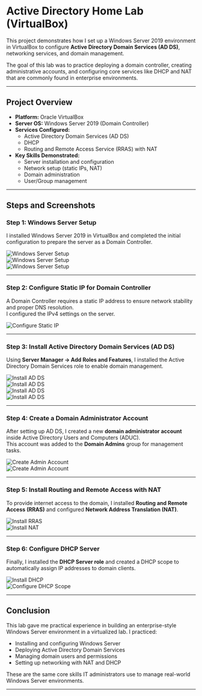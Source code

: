# Active Directory Home Lab (VirtualBox)

This project demonstrates how I set up a Windows Server 2019 environment in VirtualBox to configure **Active Directory Domain Services (AD DS)**, networking services, and domain management.  

The goal of this lab was to practice deploying a domain controller, creating administrative accounts, and configuring core services like DHCP and NAT that are commonly found in enterprise environments.

---

## Project Overview
- **Platform:** Oracle VirtualBox  
- **Server OS:** Windows Server 2019 (Domain Controller)  
- **Services Configured:**  
  - Active Directory Domain Services (AD DS)  
  - DHCP  
  - Routing and Remote Access Service (RRAS) with NAT  
- **Key Skills Demonstrated:**  
  - Server installation and configuration  
  - Network setup (static IPs, NAT)  
  - Domain administration  
  - User/Group management  

---

## Steps and Screenshots

### Step 1: Windows Server Setup
I installed Windows Server 2019 in VirtualBox and completed the initial configuration to prepare the server as a Domain Controller.  

![Windows Server Setup](Screenshots/01.png)  
![Windows Server Setup](Screenshots/02.png)  
![Windows Server Setup](Screenshots/03.png)  

---

### Step 2: Configure Static IP for Domain Controller
A Domain Controller requires a static IP address to ensure network stability and proper DNS resolution.  
I configured the IPv4 settings on the server.  

![Configure Static IP](Screenshots/04.png)  

---

### Step 3: Install Active Directory Domain Services (AD DS)
Using **Server Manager → Add Roles and Features**, I installed the Active Directory Domain Services role to enable domain management.  

![Install AD DS](Screenshots/05.png)  
![Install AD DS](Screenshots/06.png)  
![Install AD DS](Screenshots/07.png)  
![Install AD DS](Screenshots/08.png)  

---

### Step 4: Create a Domain Administrator Account
After setting up AD DS, I created a new **domain administrator account** inside Active Directory Users and Computers (ADUC).  
This account was added to the **Domain Admins** group for management tasks.  

![Create Admin Account](Screenshots/09.png)  
![Create Admin Account](Screenshots/10.png)  

---

### Step 5: Install Routing and Remote Access with NAT
To provide internet access to the domain, I installed **Routing and Remote Access (RRAS)** and configured **Network Address Translation (NAT)**.  

![Install RRAS](Screenshots/11.png)  
![Install NAT](Screenshots/12.png)  

---

### Step 6: Configure DHCP Server
Finally, I installed the **DHCP Server role** and created a DHCP scope to automatically assign IP addresses to domain clients.  

![Install DHCP](Screenshots/13.png)  
![Configure DHCP Scope](Screenshots/14.png)  

---

## Conclusion
This lab gave me practical experience in building an enterprise-style Windows Server environment in a virtualized lab. I practiced:  
- Installing and configuring Windows Server  
- Deploying Active Directory Domain Services  
- Managing domain users and permissions  
- Setting up networking with NAT and DHCP  

These are the same core skills IT administrators use to manage real-world Windows Server environments.

---
